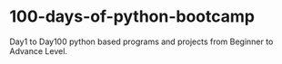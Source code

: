 # 100-days-of-python-bootcamp
Day1 to Day100 python based programs and projects from Beginner to Advance Level.
